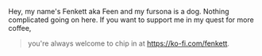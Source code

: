 Hey, my name's Fenkett aka Feen and my fursona is a dog.  Nothing complicated going on here.
If you want to support me in my quest for more coffee, 
> you're always welcome to chip in at <https://ko-fi.com/fenkett>.
